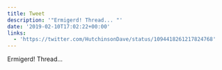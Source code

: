 ```yaml
---
title: Tweet
description: '"Ermigerd! Thread... "'
date: '2019-02-10T17:02:22+00:00'
links:
  - 'https://twitter.com/HutchinsonDave/status/1094418261217824768'
---
```

Ermigerd! Thread... 

